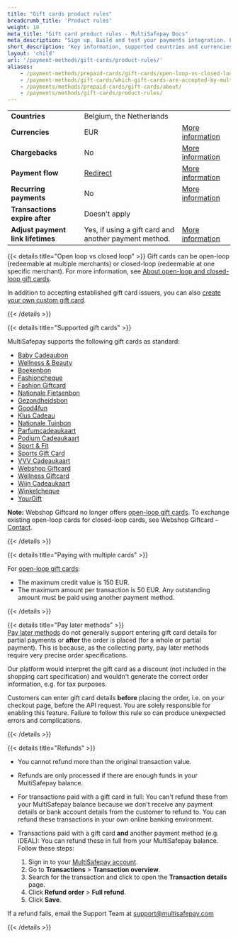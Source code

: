 ```yaml
---
title: "Gift cards product rules"
breadcrumb_title: 'Product rules'
weight: 10
meta_title: "Gift card product rules - MultiSafepay Docs"
meta_description: "Sign up. Build and test your payments integration. Explore our products and services. Use our API reference, SDKs, and wrappers. Get support."
short_description: "Key information, supported countries and currencies, product rules"
layout: 'child'
url: '/payment-methods/gift-cards/product-rules/'
aliases: 
    - /payment-methods/prepaid-cards/gift-cards/open-loop-vs-closed-loop
    - /payment-methods/gift-cards/which-gift-cards-are-accepted-by-multisafepay/
    - /payments/methods/prepaid-cards/gift-cards/about/
    - /payments/methods/gift-cards/product-rules/
---
```


|   |   |   |
|---|---|---|
| **Countries**  | Belgium, the Netherlands  | |
| **Currencies**  | EUR | [More information](/faq/general/supported-currencies) | 
| **Chargebacks**  | No | [More information](/payments/chargebacks/)  |
| **Payment flow**  | [Redirect](/api/#gift-cards) | [More information](/developer/api/difference-between-direct-and-redirect) |
| **Recurring payments**  | No | [More information](/payments/features/recurring-payments/)  |
| **Transactions expire after**  | Doesn't apply | |
| **Adjust payment link lifetimes**  | Yes, if using a gift card and another payment method. | [More information](/api/#adjust-payment-link-lifetimes)  |

{{< details title="Open loop vs closed loop" >}}
Gift cards can be open-loop (redeemable at multiple merchants) or closed-loop (redeemable at one specific merchant). For more information, see [About open-loop and closed-loop gift cards](/payments/methods/prepaid-cards/gift-cards/user-guide/about-open-closed-loop/).

In addition to accepting established gift card issuers, you can also [create your own custom gift card](/payments/methods/prepaid-cards/gift-cards/user-guide/creating-custom-gift-cards/).

{{< /details >}}

{{< details title="Supported gift cards" >}}

MultiSafepay supports the following gift cards as standard:

- [Baby Cadeaubon](https://www.babycadeaubon.nl/)
- [Wellness & Beauty](https://www.wellnessbeautycadeau.nl/page/hoe-het-werkt/)
- [Boekenbon](https://bestel.boekenbon.nl/)
- [Fashioncheque](https://www.fashioncheque.com/) 
- [Fashion Giftcard](https://www.fashion-giftcard.nl/)
- [Nationale Fietsenbon](https://www.nationalefietsprojecten.nl/pageid=936/Fietsbon.html) 
- [Gezondheidsbon](https://www.gezondheidsbon.nl/mhome/)
- [Good4fun](https://www.good4fun.nl/)
- [Klus Cadeau](https://www.kluscadeau.nl/)
- [Nationale Tuinbon](https://www.nationale-tuinbon.nl/)
- [Parfumcadeaukaart](https://www.parfumcadeaukaart.nl/) 
- [Podium Cadeaukaart](https://www.podiumcadeaukaart.nl/)
- [Sport & Fit](https://www.sportenfitcadeau.nl/) 
- [Sports Gift Card](https://www.sports-giftcard.com/)
- [VVV Cadeaukaart](https://www.vvvcadeaukaarten.nl/) 
- [Webshop Giftcard](https://www.webshopgiftcard.nl/)
- [Wellness Giftcard](https://www.wellnessgiftcard.nl/) 
- [Wijn Cadeaukaart](https://www.wijn-cadeaukaart.nl/) 
- [Winkelcheque](https://www.winkelcheque.nl/) 
- [YourGift](https://www.yourgift.nl/)

**Note:** Webshop Giftcard no longer offers [open-loop gift cards](/payments/methods/prepaid-cards/gift-cards/user-guide/about-open-closed-loop). To exchange existing open-loop cards for closed-loop cards, see Webshop Giftcard – [Contact](https://www.webshopgiftcard.nl/contact).

{{< /details >}}

{{< details title="Paying with multiple cards" >}}

For [open-loop gift cards](/payments/methods/prepaid-cards/gift-cards/user-guide/open-closed-loop/):

- The maximum credit value is 150 EUR.
- The maximum amount per transaction is 50 EUR. Any outstanding amount must be paid using another payment method.

{{< /details >}}

{{< details title="Pay later methods" >}}
&nbsp;  
[Pay later methods](/payments/methods/pay-later/) do not generally support entering gift card details for partial payments or **after** the order is placed (for a whole or partial payment). This is because, as the collecting party, pay later methods require very precise order specifications. 

Our platform would interpret the gift card as a discount (not included in the shopping cart specification) and wouldn't generate the correct order information, e.g. for tax purposes. 

Customers can enter gift card details **before** placing the order, i.e. on your checkout page, before the API request. You are solely responsible for enabling this feature. Failure to follow this rule so can produce unexpected errors and complications.

{{< /details >}}

{{< details title="Refunds" >}}

- You cannot refund more than the original transaction value.

- Refunds are only processed if there are enough funds in your MultiSafepay balance.

- For transactions paid with a gift card in full: You can't refund these from your MultiSafepay balance because we don't receive any payment details or bank account details from the customer to refund to. You can refund these transactions in your own online banking environment. 

- Transactions paid with a gift card **and** another payment method (e.g. iDEAL): You can refund these in full from your MultiSafepay balance. Follow these steps:

    1. Sign in to your [MultiSafepay account](https://merchant.multisafepay.com).
    2. Go to **Transactions** > **Transaction overview**.
    3. Search for the transaction and click to open the **Transaction details** page.
    4. Click **Refund order** > **Full refund**.
    5. Click **Save**.
&nbsp;  

If a refund fails, email the Support Team at <support@multisafepay.com> 

{{< /details >}}



